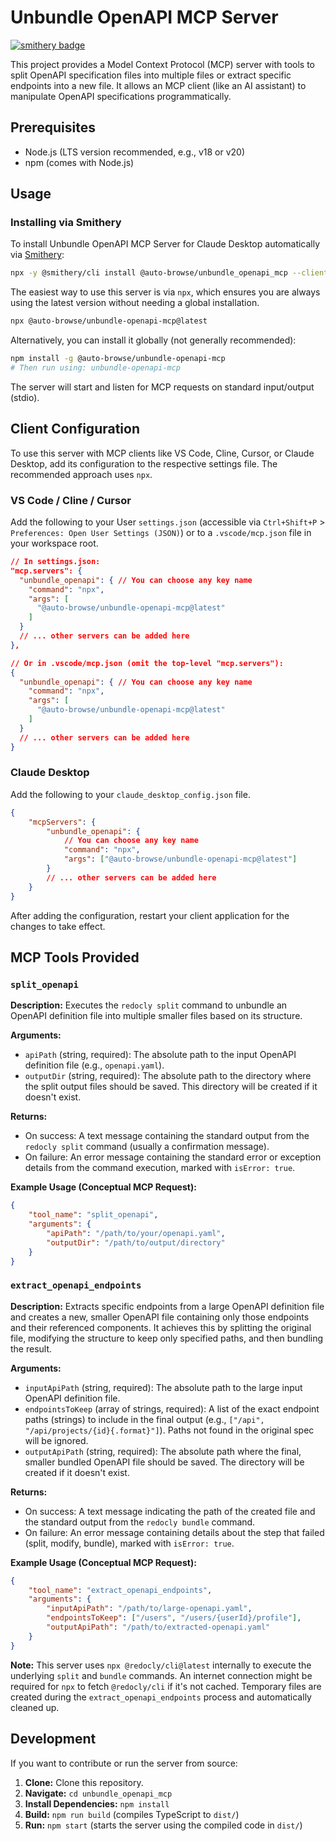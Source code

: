 # Unbundle OpenAPI MCP Server
[![smithery badge](https://smithery.ai/badge/@auto-browse/unbundle_openapi_mcp)](https://smithery.ai/server/@auto-browse/unbundle_openapi_mcp)

This project provides a Model Context Protocol (MCP) server with tools to split OpenAPI specification files into multiple files or extract specific endpoints into a new file. It allows an MCP client (like an AI assistant) to manipulate OpenAPI specifications programmatically.

## Prerequisites

- Node.js (LTS version recommended, e.g., v18 or v20)
- npm (comes with Node.js)

## Usage

### Installing via Smithery

To install Unbundle OpenAPI MCP Server for Claude Desktop automatically via [Smithery](https://smithery.ai/server/@auto-browse/unbundle_openapi_mcp):

```bash
npx -y @smithery/cli install @auto-browse/unbundle_openapi_mcp --client claude
```

The easiest way to use this server is via `npx`, which ensures you are always using the latest version without needing a global installation.

```bash
npx @auto-browse/unbundle-openapi-mcp@latest
```

Alternatively, you can install it globally (not generally recommended):

```bash
npm install -g @auto-browse/unbundle-openapi-mcp
# Then run using: unbundle-openapi-mcp
```

The server will start and listen for MCP requests on standard input/output (stdio).

## Client Configuration

To use this server with MCP clients like VS Code, Cline, Cursor, or Claude Desktop, add its configuration to the respective settings file. The recommended approach uses `npx`.

### VS Code / Cline / Cursor

Add the following to your User `settings.json` (accessible via `Ctrl+Shift+P` > `Preferences: Open User Settings (JSON)`) or to a `.vscode/mcp.json` file in your workspace root.

```json
// In settings.json:
"mcp.servers": {
  "unbundle_openapi": { // You can choose any key name
    "command": "npx",
    "args": [
      "@auto-browse/unbundle-openapi-mcp@latest"
    ]
  }
  // ... other servers can be added here
},

// Or in .vscode/mcp.json (omit the top-level "mcp.servers"):
{
  "unbundle_openapi": { // You can choose any key name
    "command": "npx",
    "args": [
      "@auto-browse/unbundle-openapi-mcp@latest"
    ]
  }
  // ... other servers can be added here
}
```

### Claude Desktop

Add the following to your `claude_desktop_config.json` file.

```json
{
	"mcpServers": {
		"unbundle_openapi": {
			// You can choose any key name
			"command": "npx",
			"args": ["@auto-browse/unbundle-openapi-mcp@latest"]
		}
		// ... other servers can be added here
	}
}
```

After adding the configuration, restart your client application for the changes to take effect.

## MCP Tools Provided

### `split_openapi`

**Description:** Executes the `redocly split` command to unbundle an OpenAPI definition file into multiple smaller files based on its structure.

**Arguments:**

- `apiPath` (string, required): The absolute path to the input OpenAPI definition file (e.g., `openapi.yaml`).
- `outputDir` (string, required): The absolute path to the directory where the split output files should be saved. This directory will be created if it doesn't exist.

**Returns:**

- On success: A text message containing the standard output from the `redocly split` command (usually a confirmation message).
- On failure: An error message containing the standard error or exception details from the command execution, marked with `isError: true`.

**Example Usage (Conceptual MCP Request):**

```json
{
	"tool_name": "split_openapi",
	"arguments": {
		"apiPath": "/path/to/your/openapi.yaml",
		"outputDir": "/path/to/output/directory"
	}
}
```

### `extract_openapi_endpoints`

**Description:** Extracts specific endpoints from a large OpenAPI definition file and creates a new, smaller OpenAPI file containing only those endpoints and their referenced components. It achieves this by splitting the original file, modifying the structure to keep only specified paths, and then bundling the result.

**Arguments:**

- `inputApiPath` (string, required): The absolute path to the large input OpenAPI definition file.
- `endpointsToKeep` (array of strings, required): A list of the exact endpoint paths (strings) to include in the final output (e.g., `["/api", "/api/projects/{id}{.format}"]`). Paths not found in the original spec will be ignored.
- `outputApiPath` (string, required): The absolute path where the final, smaller bundled OpenAPI file should be saved. The directory will be created if it doesn't exist.

**Returns:**

- On success: A text message indicating the path of the created file and the standard output from the `redocly bundle` command.
- On failure: An error message containing details about the step that failed (split, modify, bundle), marked with `isError: true`.

**Example Usage (Conceptual MCP Request):**

```json
{
	"tool_name": "extract_openapi_endpoints",
	"arguments": {
		"inputApiPath": "/path/to/large-openapi.yaml",
		"endpointsToKeep": ["/users", "/users/{userId}/profile"],
		"outputApiPath": "/path/to/extracted-openapi.yaml"
	}
}
```

**Note:** This server uses `npx @redocly/cli@latest` internally to execute the underlying `split` and `bundle` commands. An internet connection might be required for `npx` to fetch `@redocly/cli` if it's not cached. Temporary files are created during the `extract_openapi_endpoints` process and automatically cleaned up.

## Development

If you want to contribute or run the server from source:

1.  **Clone:** Clone this repository.
2.  **Navigate:** `cd unbundle_openapi_mcp`
3.  **Install Dependencies:** `npm install`
4.  **Build:** `npm run build` (compiles TypeScript to `dist/`)
5.  **Run:** `npm start` (starts the server using the compiled code in `dist/`)
